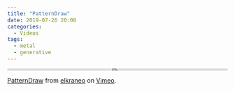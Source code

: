 ```yaml
---
title: "PatternDraw"
date: 2019-07-26 20:08
categories:
  - Videos
tags:
  - metal
  - generative
---
```


<div style="padding:1% 0 0 0;position:relative;"><iframe src="https://player.vimeo.com/video/350380175?h=dc26b83da4&autoplay=1&loop=1" style="position:absolute;top:0;left:0;width:100%;height:100%;" frameborder="0" allow="autoplay; fullscreen; picture-in-picture" allowfullscreen></iframe></div><script src="https://player.vimeo.com/api/player.js"></script>
<p><a href="https://vimeo.com/350380175">PatternDraw</a> from <a href="https://vimeo.com/elkraneo">elkraneo</a> on <a href="https://vimeo.com">Vimeo</a>.</p>